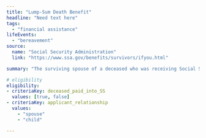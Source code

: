 ```yaml
---
title: "Lump-Sum Death Benefit"
headline: "Need text here"
tags: 
  - "financial assistance"
lifeEvents: 
  - "bereavement"
source:
  name: "Social Security Administration"
  link: "https://www.ssa.gov/benefits/survivors/ifyou.html"

summary: "The surviving spouse of a deceased who was receiving Social Security benefits may qualify for a $255 financial benefit to help with burial expenses."

# eligibility
eligibility:
- criteriaKey: deceased_paid_into_SS
  values: [true, false]
- criteriaKey: applicant_relationship
  values: 
    - "spouse"
    - "child"

---
```

